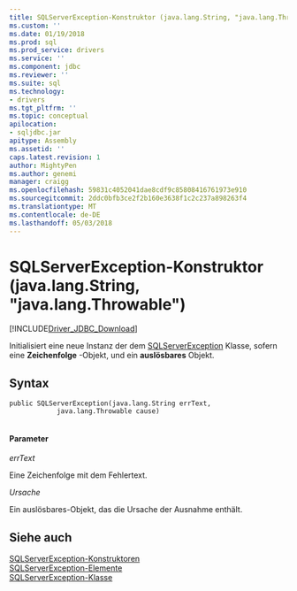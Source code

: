 ```yaml
---
title: SQLServerException-Konstruktor (java.lang.String, "java.lang.Throwable") | Microsoft Docs
ms.custom: ''
ms.date: 01/19/2018
ms.prod: sql
ms.prod_service: drivers
ms.service: ''
ms.component: jdbc
ms.reviewer: ''
ms.suite: sql
ms.technology:
- drivers
ms.tgt_pltfrm: ''
ms.topic: conceptual
apilocation:
- sqljdbc.jar
apitype: Assembly
ms.assetid: ''
caps.latest.revision: 1
author: MightyPen
ms.author: genemi
manager: craigg
ms.openlocfilehash: 59831c4052041dae8cdf9c85808416761973e910
ms.sourcegitcommit: 2ddc0bfb3ce2f2b160e3638f1c2c237a898263f4
ms.translationtype: MT
ms.contentlocale: de-DE
ms.lasthandoff: 05/03/2018
---
```

# <a name="sqlserverexception-constructor-javalangstring-javalangthrowable"></a>SQLServerException-Konstruktor (java.lang.String, "java.lang.Throwable")
[!INCLUDE[Driver_JDBC_Download](../../../includes/driver_jdbc_download.md)]

  Initialisiert eine neue Instanz der dem [SQLServerException](../../../connect/jdbc/reference/sqlserverexception-class.md) Klasse, sofern eine **Zeichenfolge** -Objekt, und ein **auslösbares** Objekt.

## <a name="syntax"></a>Syntax  
  
```  
public SQLServerException(java.lang.String errText,
            java.lang.Throwable cause)
            
```  
  
#### <a name="parameters"></a>Parameter  
 *errText*  
  
 Eine Zeichenfolge mit dem Fehlertext.
 
 *Ursache*  
  
 Ein auslösbares-Objekt, das die Ursache der Ausnahme enthält.
  
## <a name="see-also"></a>Siehe auch  
 [SQLServerException-Konstruktoren](../../../connect/jdbc/reference/sqlserverexception-constructors.md)   
 [SQLServerException-Elemente](../../../connect/jdbc/reference/sqlserverexception-members.md)   
 [SQLServerException-Klasse](../../../connect/jdbc/reference/sqlserverexception-class.md)  
  
  

